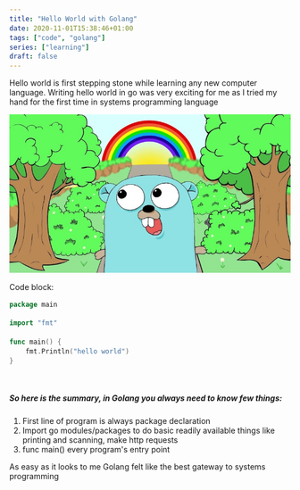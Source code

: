 ```yaml
---
title: "Hello World with Golang"
date: 2020-11-01T15:38:46+01:00
tags: ["code", "golang"]
series: ["learning"]
draft: false
---
```


Hello world is first stepping stone while learning any new computer language.
Writing hello world in go was very exciting for me as I tried my hand for the first time in systems programming language

![GopherInWonderland](go-gopher.jpg)

Code block:

```go
package main

import "fmt"

func main() {
    fmt.Println("hello world")
}
```
&nbsp;
##### So here is the summary, in Golang you always need to know few things:
  1. First line of program is always package declaration
  2. Import go modules/packages to do basic readily available things like printing and scanning, make http requests
  3. func main() every program's entry point 

  As easy as it looks to me Golang felt like the best gateway to systems programming